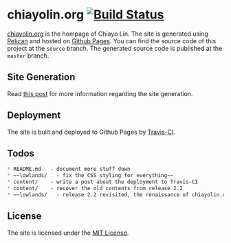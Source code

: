 # chiayolin.org [![Build Status](https://travis-ci.org/chiayolin/chiayolin.github.io.svg?branch=source)](https://travis-ci.org/chiayolin/chiayolin.github.io)

[chiayolin.org][1] is the hompage of Chiayo Lin. The site is generated using 
[Pelican][2] and hosted on [Github Pages][3]. You can find the source
code of this project at the `source` branch. The generated source code is
published at the `master` branch.

## Site Generation

Read [this post][4] for more information regarding the site generation.

## Deployment

The site is built and deployed to Github Pages by [Travis-CI][5].

## Todos

```md
* README.md   - document more stuff down
* ~~lowlands/   - fix the CSS styling for everything~~
* content/    - write a post about the deployment to Travis-CI
* content/    - recover the old contents from release 2.2
* ~~lowlands/   - release 2.2 revisited, the renaissance of chiayolin.org.~~
```

## License

The site is licensed under the [MIT License][6].

[1]: http://chiayolin.org/
[2]: http://blog.getpelican.com/
[3]: https://pages.github.com/
[4]: http://chiayolin.org/a/16071919.html
[5]: https://travis-ci.org/
[6]: https://raw.githubusercontent.com/chiayolin/chiayolin.github.io/source/LICENSE
